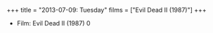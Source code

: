 +++
title = "2013-07-09: Tuesday"
films = ["Evil Dead II (1987)"]
+++


* Film: Evil Dead II (1987) 0
